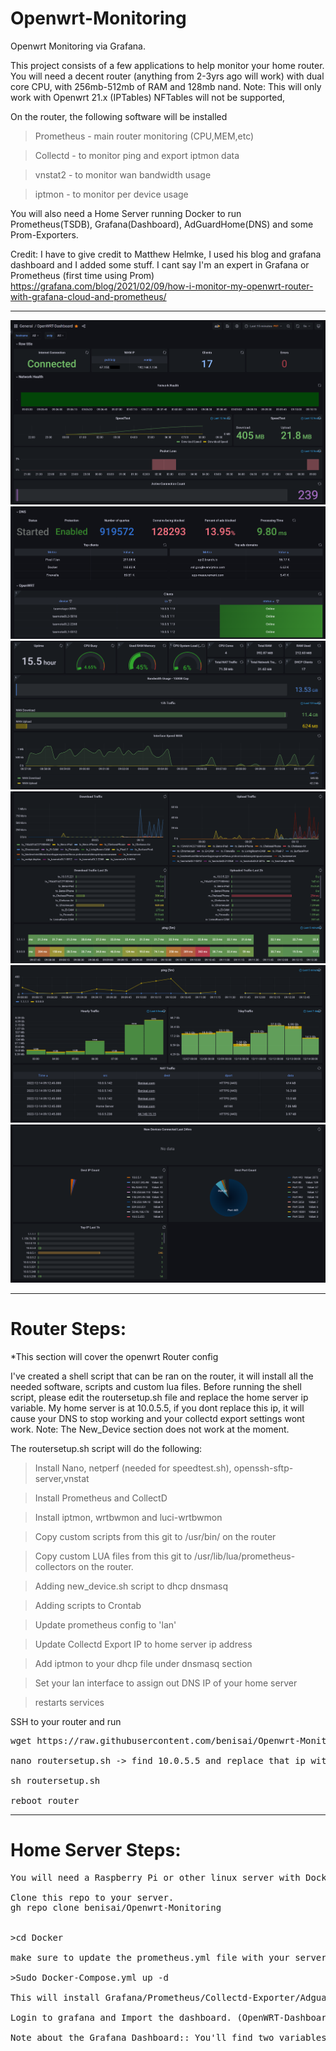 # Openwrt-Monitoring
Openwrt Monitoring via Grafana.

This project consists of a few applications to help monitor your home router. You will need a decent router (anything from 2-3yrs ago will work) with dual core CPU, with 256mb-512mb of RAM and 128mb nand.
Note: This will only work with Openwrt 21.x (IPTables) NFTables will not be supported, 

On the router, the following software will be installed

  >Prometheus - main router monitoring (CPU,MEM,etc)

  >Collectd - to monitor ping and export iptmon data 

  >vnstat2 - to monitor wan bandwidth usage

  >iptmon - to monitor per device usage

You will also need a Home Server running Docker to run Prometheus(TSDB), Grafana(Dashboard), AdGuardHome(DNS) and some Prom-Exporters. 



Credit: I have to give credit to Matthew Helmke, I used his blog and grafana dashboard and I added some stuff. I cant say I'm an expert in Grafana or Prometheus (first time using Prom)
https://grafana.com/blog/2021/02/09/how-i-monitor-my-openwrt-router-with-grafana-cloud-and-prometheus/

----

![Grafana Dashboard](https://github.com/benisai/Openwrt-Monitoring/blob/main/screenshots/Dashboard1.PNG)
![Grafana Dashboard](https://github.com/benisai/Openwrt-Monitoring/blob/main/screenshots/Dashboard2.PNG)
![Grafana Dashboard](https://github.com/benisai/Openwrt-Monitoring/blob/main/screenshots/Dashboard3.PNG)
![Grafana Dashboard](https://github.com/benisai/Openwrt-Monitoring/blob/main/screenshots/Dashboard4.PNG)
![Grafana Dashboard](https://github.com/benisai/Openwrt-Monitoring/blob/main/screenshots/Dashboard5.PNG)
![Grafana Dashboard](https://github.com/benisai/Openwrt-Monitoring/blob/main/screenshots/Dashboard6.PNG)

---------------------------------------------------------------
# Router Steps: 
*This section will cover the openwrt Router config

I've created a shell script that can be ran on the router, it will install all the needed software, scripts and custom lua files. Before running the shell script, please edit the routersetup.sh file and replace the home server ip variable. My home server is at 10.0.5.5, if you dont replace this ip, it will cause your DNS to stop working and your collectd export settings wont work. 
Note: The New_Device section does not work at the moment.

The routersetup.sh script will do the following:

 >Install Nano, netperf (needed for speedtest.sh), openssh-sftp-server,vnstat

 >Install Prometheus and CollectD
 
 >Install iptmon, wrtbwmon and luci-wrtbwmon
 
 >Copy custom scripts from this git to /usr/bin/ on the router
 
 >Copy custom LUA files from this git to /usr/lib/lua/prometheus-collectors on the router.
 
 >Adding new_device.sh script to dhcp dnsmasq
 
 >Adding scripts to Crontab
 
 >Update prometheus config to 'lan'
 
 >Update Collectd Export IP to home server ip address
 
 >Add iptmon to your dhcp file under dnsmasq section
 
 >Set your lan interface to assign out DNS IP of your home server
 
 >restarts services



SSH to your router and run
<pre>
wget https://raw.githubusercontent.com/benisai/Openwrt-Monitoring/main/routersetup.sh

nano routersetup.sh -> find 10.0.5.5 and replace that ip with your home-server ip.

sh routersetup.sh

reboot router
</pre>

---------------------------------------------------------------
# Home Server Steps:

<pre>
You will need a Raspberry Pi or other linux server with Docker and Docker Compose. 

Clone this repo to your server. 
gh repo clone benisai/Openwrt-Monitoring


>cd Docker

make sure to update the prometheus.yml file with your server IP and router IP.

>Sudo Docker-Compose.yml up -d

This will install Grafana/Prometheus/Collectd-Exporter/AdguardHome/AdguardHome-Exporter.

Login to grafana and Import the dashboard. (OpenWRT-Dashboard.v2.json)

Note about the Grafana Dashboard:: You'll find two variables at the top. One for iptimon (hostname) and (srcip) for prometheus metrics. Unfortunately Prometheus exporter does not export via hostname only IP address. And iptimon exports as hostname. You can use the DHCP panel to find the corresponding IP address to hostname. 

</pre>
